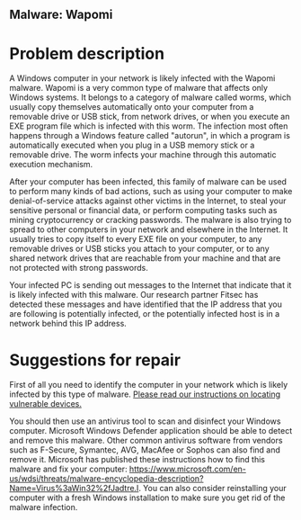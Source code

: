 ## Malware: Wapomi

# Problem description

A Windows computer in your network is likely infected with the Wapomi malware. Wapomi is a very common type of malware that affects only Windows systems. It belongs to a category of malware called worms, which usually copy themselves automatically onto your computer from a removable drive or USB stick, from network drives, or when you execute an EXE program file which is infected with this worm. The infection most often happens through a Windows feature called "autorun", in which a program is automatically executed when you plug in a USB memory stick or a removable drive. The worm infects your machine through this automatic execution mechanism. 

After your computer has been infected, this family of malware can be used to perform many kinds of bad actions, such as using your computer to make denial-of-service attacks against other victims in the Internet, to steal your sensitive personal or financial data, or perform computing tasks such as mining cryptocurrency or cracking passwords. The malware is also trying to spread to other computers in your network and elsewhere in the Internet. It usually tries to copy itself to every EXE file on your computer, to any removable drives or USB sticks you attach to your computer, or to any shared network drives that are reachable from your machine and that are not protected with strong passwords. 

Your infected PC is sending out messages to the Internet that indicate that it is likely infected with this malware. Our research partner Fitsec has detected these messages and have identified that the IP address that you are following is potentially infected, or the potentially infected host is in a network behind this IP address.

# Suggestions for repair

First of all you need to identify the computer in your network which is likely infected by this type of malware. [Please read our instructions on locating vulnerable devices.](../locate.md)

You should then use an antivirus tool to scan and disinfect your Windows computer. Microsoft Windows Defender application should be able to detect and remove this malware. Other common antivirus software from vendors such as F-Secure, Symantec, AVG, MacAfee or Sophos can also find and remove it. Microsoft has published these instructions how to find this malware and fix your computer: <https://www.microsoft.com/en-us/wdsi/threats/malware-encyclopedia-description?Name=Virus%3aWin32%2fJadtre.I>. You can also consider reinstalling your computer with a fresh Windows installation to make sure you get rid of the malware infection.
